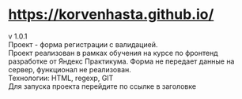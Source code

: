 # https://korvenhasta.github.io/  
v 1.0.1  
Проект - форма регистрации с валидацией.  
Проект реализован в рамках обучения на курсе по фронтенд разработке от Яндекс Практикума. Форма не передает данные на сервер, функционал не реализован.  
Технологии: HTML, regexp, GIT  
Для запуска проекта перейдите по ссылке в заголовке
